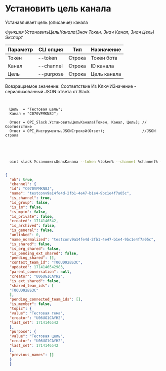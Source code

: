 ﻿---
sidebar_position: 12
---

# Установить цель канала
 Устанавливает цель (описание) канала


*Функция УстановитьЦельКанала(Знач Токен, Знач Канал, Знач Цель) Экспорт*

  | Параметр | CLI опция | Тип | Назначение |
  |-|-|-|-|
  | Токен | --token | Строка | Токен бота |
  | Канал | --channel | Строка | ID канала |
  | Цель | --purpose | Строка | Цель канала |

  
  Вовзращаемое значение:   Соответствие Из КлючИЗначение - сериализованный JSON ответа от Slack

```bsl title="Пример кода"
	
  
  Цель  = "Тестовая цель";
  Канал = "C070VPMKN8J";
  
  Ответ = OPI_Slack.УстановитьЦельКанала(Токен, Канал, Цель); //Соответствие
  Ответ = OPI_Инструменты.JSONСтрокой(Ответ);                 //JSON строка
  

	
```

```sh title="Пример команд CLI"
    
  oint slack УстановитьЦельКанала --token %token% --channel %channel% --purpose %purpose%

```


```json title="Результат"

{
  "ok": true,
  "channel": {
  "id": "C070VPMKN8J",
  "name": "testconv9a14fe4d-2fb1-4e47-b1e4-9bc1e4f7a05c",
  "is_channel": true,
  "is_group": false,
  "is_im": false,
  "is_mpim": false,
  "is_private": false,
  "created": 1714146542,
  "is_archived": false,
  "is_general": false,
  "unlinked": 0,
  "name_normalized": "testconv9a14fe4d-2fb1-4e47-b1e4-9bc1e4f7a05c",
  "is_shared": false,
  "is_org_shared": false,
  "is_pending_ext_shared": false,
  "pending_shared": [],
  "context_team_id": "T06UD92BS3C",
  "updated": 1714146542983,
  "parent_conversation": null,
  "creator": "U06UG1CAYH2",
  "is_ext_shared": false,
  "shared_team_ids": [
  "T06UD92BS3C"
  ],
  "pending_connected_team_ids": [],
  "is_member": false,
  "topic": {
  "value": "Тестовая тема",
  "creator": "U06UG1CAYH2",
  "last_set": 1714146542
  },
  "purpose": {
  "value": "Тестовая цель",
  "creator": "U06UG1CAYH2",
  "last_set": 1714146542
  },
  "previous_names": []
  }
  }

```
